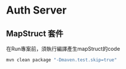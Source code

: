 # Auth Server

## MapStruct 套件

在Run專案前，須執行編譯產生mapStruct的code

```sh
mvn clean package "-Dmaven.test.skip=true"
```
